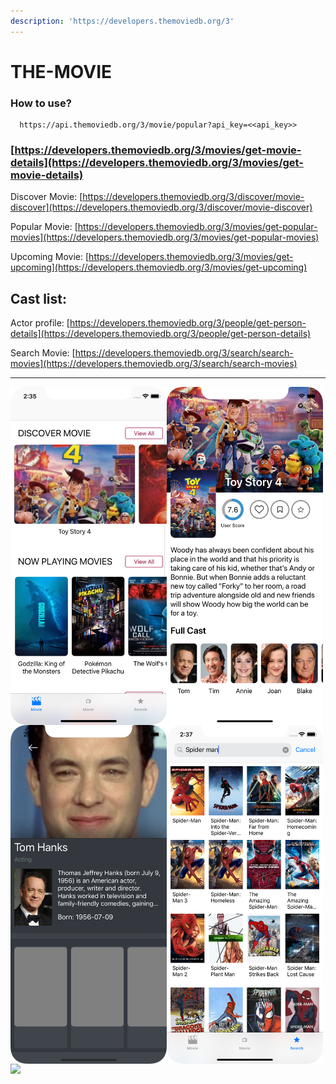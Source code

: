 ```yaml
---
description: 'https://developers.themoviedb.org/3'
---
```


# THE-MOVIE

### How to use?

```text
  https://api.themoviedb.org/3/movie/popular?api_key=<<api_key>>
```

### [https://developers.themoviedb.org/3/movies/get-movie-details](https://developers.themoviedb.org/3/movies/get-movie-details)

Discover Movie: [https://developers.themoviedb.org/3/discover/movie-discover](https://developers.themoviedb.org/3/discover/movie-discover)

Popular Movie: [https://developers.themoviedb.org/3/movies/get-popular-movies](https://developers.themoviedb.org/3/movies/get-popular-movies)

Upcoming Movie: [https://developers.themoviedb.org/3/movies/get-upcoming](https://developers.themoviedb.org/3/movies/get-upcoming)

## Cast list:

Actor profile: [https://developers.themoviedb.org/3/people/get-person-details](https://developers.themoviedb.org/3/people/get-person-details)

Search Movie: [https://developers.themoviedb.org/3/search/search-movies](https://developers.themoviedb.org/3/search/search-movies)



 ------------------------------------------------------------------------------------
<img align="left" src="image/1.png" width="250px"/> 
<img align="left" src="image/2.png" width="250px"/> 
<img align="left" src="image/3.png" width="250"/> 
<img align="left" src="image/4.png" width="250px"/> 
<img align="left" src="image/5.png" width="250px"/>

